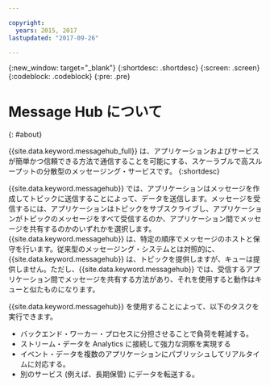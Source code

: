 ```yaml
---

copyright:
  years: 2015, 2017
lastupdated: "2017-09-26"

---
```


{:new_window: target="_blank"}
{:shortdesc: .shortdesc}
{:screen: .screen}
{:codeblock: .codeblock}
{:pre: .pre}

# Message Hub について
{: #about}

{{site.data.keyword.messagehub_full}} は、アプリケーションおよびサービスが簡単かつ信頼できる方法で通信することを可能にする、スケーラブルで高スループットの分散型のメッセージング・サービスです。
{:shortdesc}

{{site.data.keyword.messagehub}} では、アプリケーションはメッセージを作成してトピックに送信することによって、データを送信します。メッセージを受信するには、アプリケーションはトピックをサブスクライブし、アプリケーションがトピックのメッセージをすべて受信するのか、アプリケーション間でメッセージを共有するのかのいずれかを選択します。
{{site.data.keyword.messagehub}} は、特定の順序でメッセージのホストと保守を行います。従来型のメッセージング・システムとは対照的に、{{site.data.keyword.messagehub}} は、トピックを提供しますが、キューは提供しません。ただし、{{site.data.keyword.messagehub}} では、受信するアプリケーション間でメッセージを共有する方法があり、それを使用すると動作はキューと似たものになります。

{{site.data.keyword.messagehub}} を使用することによって、以下のタスクを実行できます。

* バックエンド・ワーカー・プロセスに分担させることで負荷を軽減する。
* ストリーム・データを Analytics に接続して強力な洞察を実現する
* イベント・データを複数のアプリケーションにパブリッシュしてリアルタイムに対応する。
* 別のサービス (例えば、長期保管) にデータを転送する。
